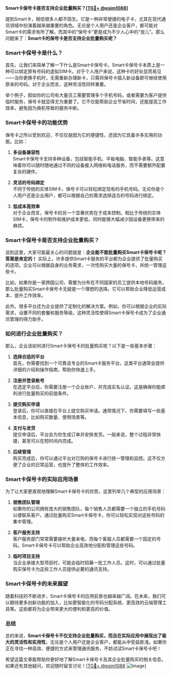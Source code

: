 **Smart卡保号卡是否支持企业批量购买？[[TG💪+ @esim1088](https://t.me/s/esim1088)]**

提到Smart卡，相信很多人都不陌生。它是一种非常便捷的电子卡，尤其在现代通讯领域中扮演着越来越重要的角色。无论是个人用户还是企业客户，都可能对Smart卡的需求有所了解。而其中的“保号卡”更是成为不少人心中的“宠儿”。那么问题来了：**Smart卡的保号卡是否支持企业批量购买呢？**

### Smart卡保号卡是什么？

首先，让我们来简单了解一下什么是Smart卡保号卡。Smart卡保号卡本质上是一种可以绑定原有号码的虚拟SIM卡。对于个人用户来说，这种卡的好处显而易见——当你更换手机时，无需重新办理新卡，只需将保号卡插入新设备即可继续使用原来的号码。对于企业而言，这种灵活性同样重要。

举个例子，假如你的公司有大量员工需要管理多个手机号码，或者需要为客户提供临时服务，保号卡就显得尤为重要了。它不仅能帮助企业节省时间，还能提高工作效率，避免因为换机导致的服务中断。

### Smart卡保号卡的功能优势

保号卡之所以受到欢迎，不仅仅是因为它的便捷性，还因为它具备许多实用的功能。比如：

1. **多设备兼容性**  
   Smart卡保号卡支持多种设备，包括智能手机、平板电脑、智能手表等。这意味着你可以随时随地通过不同的设备接入网络和电话服务，而不需要额外配置复杂的硬件。

2. **灵活的号码绑定**  
   不同于传统的实体SIM卡，保号卡可以轻松绑定现有的手机号码。无论你是个人用户还是企业用户，都可以根据自己的需求选择适合的号码进行绑定。

3. **低成本高效率**  
   对于企业而言，保号卡的另一个显著优势在于成本控制。相比于传统的实体SIM卡，保号卡的制作和维护成本更低，同时能够大幅减少因设备更换带来的麻烦。

### Smart卡保号卡是否支持企业批量购买？

说到这里，大家可能最关心的问题就是：**企业能不能批量购买Smart卡保号卡呢？答案是肯定的！** 实际上，许多提供Smart卡服务的平台都为企业提供了批量购买的选项。企业可以根据自身的业务需求，一次性购买大量的保号卡，并统一管理这些卡。

比如，如果你是一家跨国公司，需要为分布在不同国家的员工提供本地号码服务，那么批量购买Smart卡保号卡无疑是一个理想的选择。它可以帮助企业降低运营成本，提升工作效率。

此外，很多平台还为企业提供了定制化的解决方案。例如，你可以根据企业的实际需求，设置不同的套餐和服务等级。这种灵活性使得Smart卡保号卡成为了企业通讯管理的得力助手。

### 如何进行企业批量购买？

那么，企业该如何进行Smart卡保号卡的批量购买呢？以下是一些基本步骤：

1. **选择合适的平台**  
   首先，你需要找到一个可靠且专业的Smart卡服务平台。这类平台通常会提供详细的介绍和操作指南，帮助你快速上手。

2. **注册并登录账号**  
   在选定平台后，你需要注册一个企业账户，并完成实名认证。这是确保你能顺利进行批量购买的前提条件。

3. **提交购买申请**  
   登录后，你可以直接在平台上提交购买申请。通常情况下，你需要填写一些基本信息，比如购买数量、使用场景等。

4. **支付与发货**  
   提交申请后，平台会为你生成订单并安排发货。一般来说，整个过程非常快捷，甚至可以在短时间内完成。

5. **后续管理**  
   购买完成后，你可以通过平台对已购的保号卡进行统一管理和监控。这不仅方便了企业的日常运营，也提升了整体的工作效率。

### Smart卡保号卡的实际应用场景

为了让大家更直观地理解Smart卡保号卡的优势，这里列举几个典型的应用场景：

1. **销售团队管理**  
   如果你的公司拥有庞大的销售团队，每个销售人员都需要一个独立的手机号码以便联系客户。通过批量购买Smart卡保号卡，你可以轻松实现对这些号码的集中管理。

2. **客户服务支持**  
   客户服务部门常常需要接听大量来电，而每个客服人员都需要一个固定的号码。Smart卡保号卡可以帮助企业高效地分配和管理这些号码。

3. **临时项目支持**  
   当企业承接大型项目时，可能会临时招募一批工作人员。这时，可以通过批量购买保号卡为这些工作人员提供必要的通讯支持。

### Smart卡保号卡的未来展望

随着科技的不断进步，Smart卡保号卡的应用前景也越来越广阔。在未来，我们可以期待更多创新功能的加入，比如更智能化的号码分配系统、更高效的云端管理工具等。这些都将为企业带来更大的便利和更高的价值。

### 总结

总的来说，**Smart卡保号卡不仅支持企业批量购买，而且在实际应用中展现出了极大的灵活性和实用性**。无论是个人用户还是企业客户，都能从中受益匪浅。如果你正在寻找一种高效、便捷的方式来管理通讯服务，不妨试试Smart卡保号卡吧！

希望这篇文章能帮助你更好地了解Smart卡保号卡及其企业批量购买的相关信息。如果还有其他疑问，欢迎随时留言讨论！[[TG💪+ @esim1088](https://t.me/s/esim1088) ![Image](https://i.postimg.cc/4NQfJmqS/Snipaste-2025-05-13-00-14-12.png)]